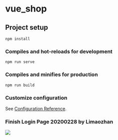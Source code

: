 # vue_shop

## Project setup
```
npm install
```

### Compiles and hot-reloads for development
```
npm run serve
```

### Compiles and minifies for production
```
npm run build
```

### Customize configuration
See [Configuration Reference](https://cli.vuejs.org/config/).

### Finish Login Page 20200228 by Limaozhan
![](http://qiniuyun.donghao.club/60788640-0745-42EE-B0E0-E2C06BF354A8.png)
